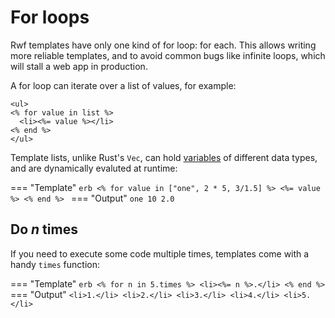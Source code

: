# For loops

Rwf templates have only one kind of for loop: for each. This allows writing more reliable templates, and to avoid common bugs like infinite loops, which will stall a web app in production.

A for loop can iterate over a list of values, for example:

```erb
<ul>
<% for value in list %>
  <li><%= value %></li>
<% end %>
</ul>
```

Template lists, unlike Rust's `Vec`, can hold [variables](../variables) of different data types, and are dynamically evaluted at runtime:

=== "Template"
    ```erb
    <% for value in ["one", 2 * 5, 3/1.5] %>
    <%= value %>
    <% end %>
    ```
=== "Output"
    ```
    one
    10
    2.0
    ```

##  Do _n_ times

If you need to execute some code multiple times, templates come with a handy `times` function:

=== "Template"
    ```erb
    <% for n in 5.times %>
      <li><%= n %>.</li>
    <% end %>
    ```
=== "Output"
    ```
    <li>1.</li>
    <li>2.</li>
    <li>3.</li>
    <li>4.</li>
    <li>5.</li>
    ```
